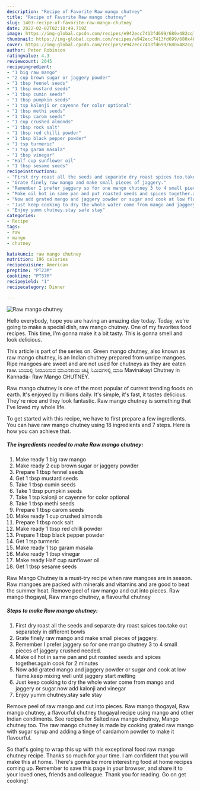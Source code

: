 ```yaml
---
description: "Recipe of Favorite Raw mango chutney"
title: "Recipe of Favorite Raw mango chutney"
slug: 1403-recipe-of-favorite-raw-mango-chutney
date: 2022-02-02T02:10:49.719Z
image: https://img-global.cpcdn.com/recipes/e942ecc7413fd699/680x482cq70/raw-mango-chutney-recipe-main-photo.jpg
thumbnail: https://img-global.cpcdn.com/recipes/e942ecc7413fd699/680x482cq70/raw-mango-chutney-recipe-main-photo.jpg
cover: https://img-global.cpcdn.com/recipes/e942ecc7413fd699/680x482cq70/raw-mango-chutney-recipe-main-photo.jpg
author: Peter Robinson
ratingvalue: 4.3
reviewcount: 2045
recipeingredient:
- "1 big raw mango"
- "2 cup brown sugar or jaggery powder"
- "1 tbsp fennel seeds"
- "1 tbsp mustard seeds"
- "1 tbsp cumin seeds"
- "1 tbsp pumpkin seeds"
- "1 tsp kalonji or cayenne for color optional"
- "1 tbsp methi seeds"
- "1 tbsp carom seeds"
- "1 cup crushed almonds"
- "1 tbsp rock salt"
- "1 tbsp red chilli powder"
- "1 tbsp black pepper powder"
- "1 tsp turmeric"
- "1 tsp garam masala"
- "1 tbsp vinegar"
- "Half cup sunflower oil"
- "1 tbsp sesame seeds"
recipeinstructions:
- "First dry roast all the seeds and separate dry roast spices too.take out separately in different bowls"
- "Grate finely raw mango and make small pieces of jaggery."
- "Remember I prefer jaggery so for one mango chutney 3 to 4 small pieces of jaggery crushed needed."
- "Make oil hot in same pan and put roasted seeds and spices together.again cook for 2 minutes"
- "Now add grated mango and jaggery powder or sugar and cook at low flame.keep mixing well until jaggery start melting"
- "Just keep cooking to dry the whole water come from mango and jaggery or sugar.now add kalonji and vinegar"
- "Enjoy yumm chutney.stay safe stay"
categories:
- Recipe
tags:
- raw
- mango
- chutney

katakunci: raw mango chutney 
nutrition: 196 calories
recipecuisine: American
preptime: "PT23M"
cooktime: "PT37M"
recipeyield: "1"
recipecategory: Dinner

---
```



![Raw mango chutney](https://img-global.cpcdn.com/recipes/e942ecc7413fd699/680x482cq70/raw-mango-chutney-recipe-main-photo.jpg)

Hello everybody, hope you are having an amazing day today. Today, we're going to make a special dish, raw mango chutney. One of my favorites food recipes. This time, I'm gonna make it a bit tasty. This is gonna smell and look delicious.

This article is part of the series on. Green mango chutney, also known as raw mango chutney, is an Indian chutney prepared from unripe mangoes. Ripe mangoes are sweet and are not used for chutneys as they are eaten raw. ಬಾಯಲ್ಲಿ ನೀರೂರಿಸುವ ಮಾವಿನಕಾಯಿ ಚಟ್ನಿ ನಿಮಿಷಗಳಲ್ಲಿ ಮಾಡಿ Mavinakayi Chutney in Kannada- Raw Mango CHUTNEY.

Raw mango chutney is one of the most popular of current trending foods on earth. It's enjoyed by millions daily. It's simple, it's fast, it tastes delicious. They're nice and they look fantastic. Raw mango chutney is something that I've loved my whole life.


To get started with this recipe, we have to first prepare a few ingredients. You can have raw mango chutney using 18 ingredients and 7 steps. Here is how you can achieve that.

<!--inarticleads1-->

##### The ingredients needed to make Raw mango chutney:

1. Make ready 1 big raw mango
1. Make ready 2 cup brown sugar or jaggery powder
1. Prepare 1 tbsp fennel seeds
1. Get 1 tbsp mustard seeds
1. Take 1 tbsp cumin seeds
1. Take 1 tbsp pumpkin seeds
1. Take 1 tsp kalonji or cayenne for color optional
1. Take 1 tbsp methi seeds
1. Prepare 1 tbsp carom seeds
1. Make ready 1 cup crushed almonds
1. Prepare 1 tbsp rock salt
1. Make ready 1 tbsp red chilli powder
1. Prepare 1 tbsp black pepper powder
1. Get 1 tsp turmeric
1. Make ready 1 tsp garam masala
1. Make ready 1 tbsp vinegar
1. Make ready Half cup sunflower oil
1. Get 1 tbsp sesame seeds


Raw Mango Chutney is a must-try recipe when raw mangoes are in season. Raw mangoes are packed with minerals and vitamins and are good to beat the summer heat. Remove peel of raw mango and cut into pieces. Raw mango thogayal, Raw mango chutney, a flavourful chutney 

<!--inarticleads2-->

##### Steps to make Raw mango chutney:

1. First dry roast all the seeds and separate dry roast spices too.take out separately in different bowls
1. Grate finely raw mango and make small pieces of jaggery.
1. Remember I prefer jaggery so for one mango chutney 3 to 4 small pieces of jaggery crushed needed.
1. Make oil hot in same pan and put roasted seeds and spices together.again cook for 2 minutes
1. Now add grated mango and jaggery powder or sugar and cook at low flame.keep mixing well until jaggery start melting
1. Just keep cooking to dry the whole water come from mango and jaggery or sugar.now add kalonji and vinegar
1. Enjoy yumm chutney.stay safe stay


Remove peel of raw mango and cut into pieces. Raw mango thogayal, Raw mango chutney, a flavourful chutney thogayal recipe using mango and other Indian condiments. See recipes for Salted raw mango chutney, Mango chutney too. The raw mango chutney is made by cooking grated raw mango with sugar syrup and adding a tinge of cardamom powder to make it flavourful. 

So that's going to wrap this up with this exceptional food raw mango chutney recipe. Thanks so much for your time. I am confident that you will make this at home. There's gonna be more interesting food at home recipes coming up. Remember to save this page in your browser, and share it to your loved ones, friends and colleague. Thank you for reading. Go on get cooking!

